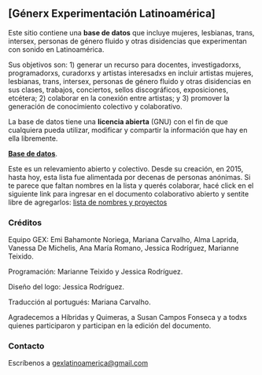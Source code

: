 ## [Génerx Experimentación Latinoamérica]

Este sitio contiene una **base de datos** que incluye mujeres, lesbianas, trans, intersex, personas de género fluido y otras disidencias que experimentan con sonido en Latinoamérica.

Sus objetivos son: 1) generar un recurso para docentes, investigadorxs, programadorxs, curadorxs y artistas interesadxs en incluir artistas mujeres, lesbianas, trans, intersex, personas de género fluido y otras disidencias en sus clases, trabajos, conciertos, sellos discográficos, exposiciones, etcétera; 2) colaborar en la conexión entre artistas; y 3) promover la generación de conocimiento colectivo y colaborativo.

La base de datos tiene una **licencia abierta** (GNU) con el fin de que cualquiera pueda utilizar, modificar y compartir la información que hay en ella libremente.

[**Base de datos**](./basededatos.html).   



Este es un relevamiento abierto y colectivo. Desde su creación, en 2015, hasta hoy, esta lista fue alimentada por decenas de personas anónimas. Si te parece que faltan nombres en la lista y querés colaborar, hacé click en el siguiente link para ingresar en el documento colaborativo abierto y sentite libre de agregarlos: [lista de nombres y proyectos](https://docs.google.com/document/d/1mtdZueD4sV1sg4j4XWx-84YZrhAa7f1KGV3CMJ3phGM/edit#)



### Créditos

Equipo GEX: Emi Bahamonte Noriega, Mariana Carvalho, Alma Laprida, Vanessa De Michelis, Ana María Romano, Jessica Rodríguez, Marianne Teixido.  

Programación: Marianne Teixido y Jessica Rodríguez.  

Diseño del logo: Jessica Rodríguez.

Traducción al portugués: Mariana Carvalho.  

Agradecemos a Híbridas y Quimeras, a Susan Campos Fonseca y a todxs quienes participaron y participan en la edición del documento.

### Contacto

Escríbenos a gexlatinoamerica@gmail.com
